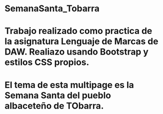 # SemanaSanta_Tobarra
# Trabajo realizado como practica de la asignatura Lenguaje de Marcas de DAW. Realiazo usando Bootstrap y estilos CSS propios. 
# El tema de esta multipage es la Semana Santa del pueblo albaceteño de TObarra.
